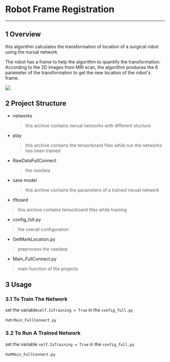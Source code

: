 # Robot Frame Registration
-----
## 1 Overview
this algorithm calculates the transformation of location of a surgical robot using the nurual network.

The robot has a frame to help the algorithm to quantify the transformation. According to the 2D images from MRI scan, the algorithm produces the 6 parameter of the transformation to get the new location of the robot's frame.

![](https://pandao.github.io/editor.md/images/logos/editormd-logo-180x180.png)

## 2 Project Structure
- networks
  > this archive contains nerual networks with different stucture
- play
  > this archive contains the tensorboard files while run the networks has been trained
- RawDataFullConnect
  >the rawdata
- save model 
  >this archive contains the parameters of a trained nerual network
- tfboard
> this archive contains tensorboard files while training
- config_full.py
> the overall configuration
- GetMarkLocation.py
> preprocess the rawdata
- Main_FullConnect.py
> main function of the projects

## 3 Usage
### 3.1 To Train The Network
set the variable`self.IsTraining = True` in the `config_full.py`

run `Main_FullConnect.py`
### 3.2 To Run A Trained Network
set the variable `self.IsTraining = True` in the `config_full.py`

run`Main_FullConnect.py`



